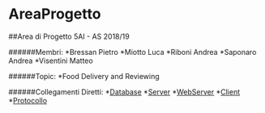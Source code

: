 # AreaProgetto
##Area di Progetto 5AI - AS 2018/19

######Membri:
*Bressan Pietro
*Miotto Luca
*Riboni Andrea
*Saponaro Andrea
*Visentini Matteo
  
######Topic:
*Food Delivery and Reviewing
  
######Collegamenti Diretti:
*[Database](https://github.com/AndreaRiboni/AreaProgetto/tree/master/Implementazione/Database)
*[Server](https://github.com/AndreaRiboni/AreaProgetto/tree/master/Implementazione/AP_SERVER)
*[WebServer](https://github.com/AndreaRiboni/AreaProgetto/tree/master/Implementazione/AP_WEB)
*[Client](https://github.com/AndreaRiboni/AreaProgetto/tree/master/Implementazione/AP_CLIENT)
*[Protocollo](https://github.com/AndreaRiboni/AreaProgetto/blob/master/Progettazione/Protocollo%20di%20Comunicazione.xlsx)
